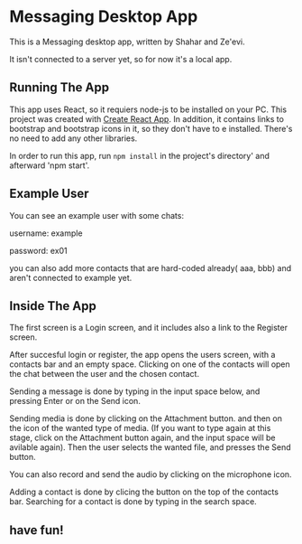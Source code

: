 # Messaging Desktop App

This is a Messaging desktop app, written by Shahar and Ze'evi.

It isn't connected to a server yet, so for now it's a local app.

## Running The App
This app uses React, so it requiers node-js to be installed on your PC.
This project was created with [Create React App](https://github.com/facebook/create-react-app). In addition, it contains links to bootstrap and bootstrap icons in it, so they don't have to e installed. There's no need to add any other libraries.

In order to run this app, run `npm install` in the project's directory' and afterward 'npm start'.

## Example User
You can see an example user with some chats:

username: example

password: ex01

you can also add more contacts that are hard-coded already( aaa, bbb) and aren't connected to example yet.

## Inside The App
The first screen is a Login screen, and it includes also a link to the Register screen.

After succesful login or register, the app opens the users screen, with a contacts bar and an empty space. Clicking on one of the contacts will open the chat between the user and the chosen contact.

Sending a message is done by typing in the input space below, and pressing Enter or on the Send icon.

Sending media is done by clicking on the Attachment button. and then on the icon of the wanted type of media. (If you want to type again at this stage, click on the Attachment button again, and the input space will be avilable again). Then the user selects the wanted file, and presses the Send button.

You can also record and send the audio by clicking on the microphone icon.

Adding a contact is done by clicing the button on the top of the contacts bar. Searching for a contact is done by typing in the search space.

## have fun!
